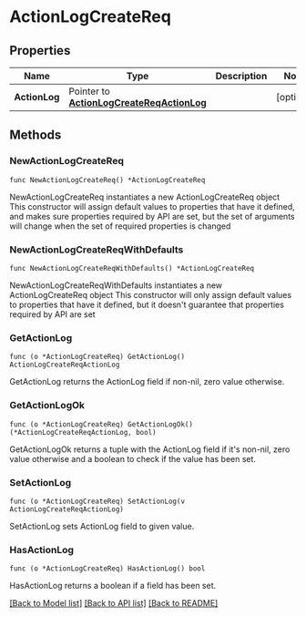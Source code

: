 # ActionLogCreateReq

## Properties

Name | Type | Description | Notes
------------ | ------------- | ------------- | -------------
**ActionLog** | Pointer to [**ActionLogCreateReqActionLog**](ActionLogCreateReqActionLog.md) |  | [optional] 

## Methods

### NewActionLogCreateReq

`func NewActionLogCreateReq() *ActionLogCreateReq`

NewActionLogCreateReq instantiates a new ActionLogCreateReq object
This constructor will assign default values to properties that have it defined,
and makes sure properties required by API are set, but the set of arguments
will change when the set of required properties is changed

### NewActionLogCreateReqWithDefaults

`func NewActionLogCreateReqWithDefaults() *ActionLogCreateReq`

NewActionLogCreateReqWithDefaults instantiates a new ActionLogCreateReq object
This constructor will only assign default values to properties that have it defined,
but it doesn't guarantee that properties required by API are set

### GetActionLog

`func (o *ActionLogCreateReq) GetActionLog() ActionLogCreateReqActionLog`

GetActionLog returns the ActionLog field if non-nil, zero value otherwise.

### GetActionLogOk

`func (o *ActionLogCreateReq) GetActionLogOk() (*ActionLogCreateReqActionLog, bool)`

GetActionLogOk returns a tuple with the ActionLog field if it's non-nil, zero value otherwise
and a boolean to check if the value has been set.

### SetActionLog

`func (o *ActionLogCreateReq) SetActionLog(v ActionLogCreateReqActionLog)`

SetActionLog sets ActionLog field to given value.

### HasActionLog

`func (o *ActionLogCreateReq) HasActionLog() bool`

HasActionLog returns a boolean if a field has been set.


[[Back to Model list]](../README.md#documentation-for-models) [[Back to API list]](../README.md#documentation-for-api-endpoints) [[Back to README]](../README.md)



